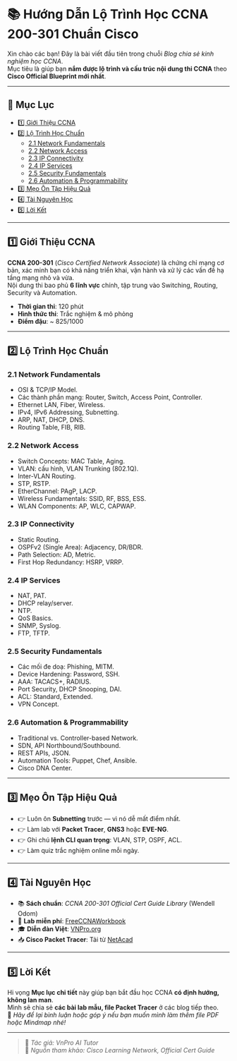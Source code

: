 # 📚 Hướng Dẫn Lộ Trình Học CCNA 200-301 Chuẩn Cisco

Xin chào các bạn! Đây là bài viết đầu tiên trong chuỗi *Blog chia sẻ kinh nghiệm học CCNA*.  
Mục tiêu là giúp bạn **nắm được lộ trình và cấu trúc nội dung thi CCNA** theo **Cisco Official Blueprint mới nhất**.

---

## 📑 Mục Lục

- [1️⃣ Giới Thiệu CCNA](#1️⃣-giới-thiệu-ccna)
- [2️⃣ Lộ Trình Học Chuẩn](#2️⃣-lộ-trình-học-chuẩn)
  - [2.1 Network Fundamentals](#21-network-fundamentals)
  - [2.2 Network Access](#22-network-access)
  - [2.3 IP Connectivity](#23-ip-connectivity)
  - [2.4 IP Services](#24-ip-services)
  - [2.5 Security Fundamentals](#25-security-fundamentals)
  - [2.6 Automation & Programmability](#26-automation--programmability)
- [3️⃣ Mẹo Ôn Tập Hiệu Quả](#3️⃣-mẹo-ôn-tập-hiệu-quả)
- [4️⃣ Tài Nguyên Học](#4️⃣-tài-nguyên-học)
- [5️⃣ Lời Kết](#5️⃣-lời-kết)

---

## 1️⃣ Giới Thiệu CCNA

**CCNA 200-301** (*Cisco Certified Network Associate*) là chứng chỉ mạng cơ bản, xác minh bạn có khả năng triển khai, vận hành và xử lý các vấn đề hạ tầng mạng nhỏ và vừa.  
Nội dung thi bao phủ **6 lĩnh vực** chính, tập trung vào Switching, Routing, Security và Automation.

- **Thời gian thi**: 120 phút  
- **Hình thức thi**: Trắc nghiệm & mô phỏng  
- **Điểm đậu**: ~ 825/1000

---

## 2️⃣ Lộ Trình Học Chuẩn

### 2.1 Network Fundamentals

- OSI & TCP/IP Model.
- Các thành phần mạng: Router, Switch, Access Point, Controller.
- Ethernet LAN, Fiber, Wireless.
- IPv4, IPv6 Addressing, Subnetting.
- ARP, NAT, DHCP, DNS.
- Routing Table, FIB, RIB.

### 2.2 Network Access

- Switch Concepts: MAC Table, Aging.
- VLAN: cấu hình, VLAN Trunking (802.1Q).
- Inter-VLAN Routing.
- STP, RSTP.
- EtherChannel: PAgP, LACP.
- Wireless Fundamentals: SSID, RF, BSS, ESS.
- WLAN Components: AP, WLC, CAPWAP.

### 2.3 IP Connectivity

- Static Routing.
- OSPFv2 (Single Area): Adjacency, DR/BDR.
- Path Selection: AD, Metric.
- First Hop Redundancy: HSRP, VRRP.

### 2.4 IP Services

- NAT, PAT.
- DHCP relay/server.
- NTP.
- QoS Basics.
- SNMP, Syslog.
- FTP, TFTP.

### 2.5 Security Fundamentals

- Các mối đe doạ: Phishing, MITM.
- Device Hardening: Password, SSH.
- AAA: TACACS+, RADIUS.
- Port Security, DHCP Snooping, DAI.
- ACL: Standard, Extended.
- VPN Concept.

### 2.6 Automation & Programmability

- Traditional vs. Controller-based Network.
- SDN, API Northbound/Southbound.
- REST APIs, JSON.
- Automation Tools: Puppet, Chef, Ansible.
- Cisco DNA Center.

---

## 3️⃣ Mẹo Ôn Tập Hiệu Quả

- 👉 Luôn ôn **Subnetting** trước — vì nó dễ mất điểm nhất.
- 👉 Làm lab với **Packet Tracer**, **GNS3** hoặc **EVE-NG**.
- 👉 Ghi chú **lệnh CLI quan trọng**: VLAN, STP, OSPF, ACL.
- 👉 Làm quiz trắc nghiệm online mỗi ngày.

---

## 4️⃣ Tài Nguyên Học

- 📚 **Sách chuẩn**: *CCNA 200-301 Official Cert Guide Library* (Wendell Odom)
- 🧩 **Lab miễn phí**: [FreeCCNAWorkbook](https://www.freeccnaworkbook.com/)
- 🎓 **Diễn đàn Việt**: [VNPro.org](https://vnpro.org)
- 📥 **Cisco Packet Tracer**: Tải từ [NetAcad](https://www.netacad.com/)

---

## 5️⃣ Lời Kết

Hi vọng **Mục lục chi tiết** này giúp bạn bắt đầu học CCNA **có định hướng, không lan man**.  
Mình sẽ chia sẻ **các bài lab mẫu, file Packet Tracer** ở các blog tiếp theo.  
💪 *Hãy để lại bình luận hoặc góp ý nếu bạn muốn mình làm thêm file PDF hoặc Mindmap nhé!*

---

> 📌 *Tác giả: VnPro AI Tutor*  
> 🔗 *Nguồn tham khảo: Cisco Learning Network, Official Cert Guide*
